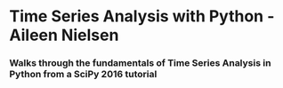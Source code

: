 # Time Series Analysis with Python - Aileen Nielsen
### Walks through the fundamentals of Time Series Analysis in Python from a SciPy 2016 tutorial
